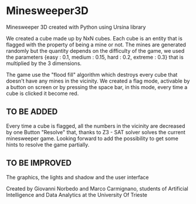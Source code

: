 # Minesweeper3D
Minesweeper 3D created with Python using Ursina library 

We created a cube made up by NxN cubes. Each cube is an entity that is flagged with the property of being a mine or not. 
The mines are generated randomly but the quantity depends on the difficulty of the game, we used the parameters {easy : 0.1, medium : 0.15, hard : 0.2, extreme : 0.3} that is multiplied by the 3 dimensions.

The game use the "flood fill" algorithm which destroys every cube that doesn't have any mines in the vicinity. 
We created a flag mode, activable by a button on screen or by pressing the space bar, in this mode, every time a cube is clicked it become red. 

## TO BE ADDED ## 
Every time a cube is flagged, all the numbers in the vicinity are decreased by one 
Button "Resolve" that, thanks to Z3 - SAT solver solves the current minesweeper game. Looking forward to add the possibility to get some hints to resolve the game partially.

## TO BE IMPROVED ##
The graphics, the lights and shadow and the user interface




Created by Giovanni Norbedo and Marco Carmignano, students of Artificial Intelligence and Data Analytics at the University Of Trieste
